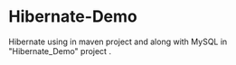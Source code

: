 # Hibernate-Demo
Hibernate using in maven project and along with MySQL in "Hibernate_Demo" project .
